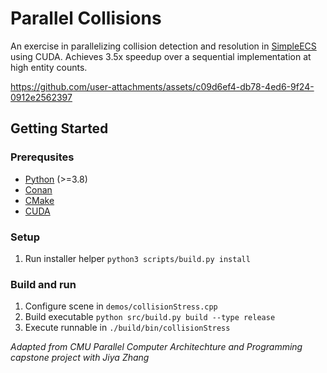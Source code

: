 # Parallel Collisions
An exercise in parallelizing collision detection and resolution in [SimpleECS](https://github.com/keweihan/SimpleECS) using CUDA. Achieves 3.5x speedup over a sequential implementation at high entity counts. 



https://github.com/user-attachments/assets/c09d6ef4-db78-4ed6-9f24-0912e2562397




## Getting Started
### Prerequsites
- [Python](https://www.python.org/) (>=3.8)
- [Conan](https://conan.io/downloads) 
- [CMake](https://cmake.org/download/)
- [CUDA](https://developer.nvidia.com/cuda-downloads) 

### Setup
1. Run installer helper `python3 scripts/build.py install`

### Build and run
1. Configure scene in `demos/collisionStress.cpp`
2. Build executable `python src/build.py build --type release`
3. Execute runnable in `./build/bin/collisionStress`

*Adapted from CMU Parallel Computer Architechture and Programming capstone project with Jiya Zhang*
